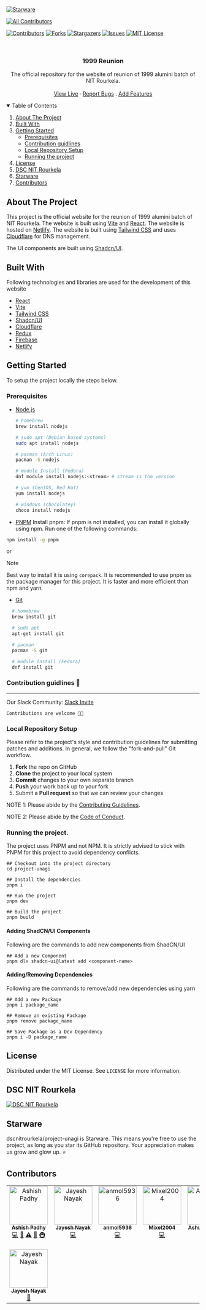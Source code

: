 [![Starware](https://img.shields.io/badge/Starware-⭐-black?labelColor=f9b00d)](https://github.com/zepfietje/starware)

<!-- ALL-CONTRIBUTORS-BADGE:START - Do not remove or modify this section -->
[![All Contributors](https://img.shields.io/badge/all_contributors-8-orange.svg?style=flat-square)](#contributors-)
<!-- ALL-CONTRIBUTORS-BADGE:END -->

[![Contributors][contributors-shield]][contributors-url]
[![Forks][forks-shield]][forks-url]
[![Stargazers][stars-shield]][stars-url]
[![Issues][issues-shield]][issues-url]
[![MIT License][license-shield]][license-url]

<br />
<p align="center">
  <!-- <a href="https://github.com/dscnitrourkela/project-unagi">
    <img src="images/logo.png" alt="Logo" width="130">
  </a> -->

  <h3 align="center">1999 Reunion</h3>

  <p align="center">
    The official repository for the website of reunion of 1999 alumini batch of NIT Rourkela.
    <br />
    <br />
    <a href="#">View Live</a>
    ·
    <a href="https://github.com/dscnitrourkela/project-unagi/issues">Report Bugs</a>
    .
    <a href="https://github.com/dscnitrourkela/project-unagi/issues">Add Features</a>
  </p>
</p>

<!-- TABLE OF CONTENTS -->
<details open="open">
  <summary>Table of Contents</summary>
  <ol>
    <li>
      <a href="#about-the-project">About The Project</a>
      <ul>
      </ul>
        <li><a href="#built-with">Built With</a></li>
    </li>
    <li>
      <a href="#getting-started">Getting Started</a>
      <ul>
        <li><a href="#prerequisites">Prerequisites</a></li>
        <li><a href="#contribution-guidlines">Contribution guidlines</a></li>
        <li><a href="#local-repository-setup">Local Repository Setup</a></li>
        <li><a href="#running-the-project">Running the project</a></li>
      </ul>
    </li>
    <li><a href="#license">License</a></li>
    <li><a href="#dsc-nit-rourkela">DSC NIT Rourkela</a></li>
    <li><a href="#starware">Starware</a></li>
    <li><a href="#contributors">Contributors</a></li>
  </ol>
</details>

## About The Project

This project is the official website for the reunion of 1999 alumini batch of NIT Rourkela. The website is built using [Vite](https://vitejs.dev/) and [React](https://reactjs.org/). The website is hosted on [Netlify](https://www.netlify.com/). The website is built using [Tailwind CSS](https://tailwindcss.com/) and uses [Cloudflare](https://www.cloudflare.com/) for DNS management.

The UI components are built using [Shadcn/UI](https://shadcn-ui.vercel.app/).

## Built With

Following technologies and libraries are used for the development of this website

-  [React](https://reactjs.org/)
-  [Vite](https://vitejs.dev/)
-  [Tailwind CSS](https://tailwindcss.com/)
-  [Shadcn/UI](https://shadcn-ui.vercel.app/)
-  [Cloudflare](https://www.cloudflare.com/)
-  [Redux](https://redux.js.org/)
-  [Firebase](https://firebase.google.com/)
-  [Netlify](https://www.netlify.com/)

## Getting Started

To setup the project locally the steps below.

### Prerequisites

-  [Node.js](https://nodejs.org/en/download/)


   ```sh
   # homebrew
   brew install nodejs

   # sudo apt (Debian based systems)
   sudo apt install nodejs

   # pacman (Arch Linux)
   pacman -S nodejs

   # module Install (Fedora)
   dnf module install nodejs:<stream> # stream is the version

   # yum (CentOS, Red Hat)
   yum install nodejs

   # windows (chocolatey)
   choco install nodejs

   ```

-  [PNPM](https://pnpm.io/installation)
   Install pnpm: If pnpm is not installed, you can install it globally using npm. Run one of the following commands:

```bash
npm install -g pnpm
```

or

> [!NOTE]
> Best way to install it is using `corepack`. It is recommended to use pnpm as the package manager for this project. It is faster and more efficient than npm and yarn.

-  [Git](https://git-scm.com/downloads)

```sh
  # homebrew
  brew install git

  # sudo apt
  apt-get install git

  # pacman
  pacman -S git

  # module Install (Fedora)
  dnf install git

```

### Contribution guidlines 🎃

---

Our Slack Community: [Slack Invite](http://bit.ly/NITRDevs) <br>

`Contributions are welcome 🎉🎉`

### Local Repository Setup

Please refer to the project's style and contribution guidelines for submitting patches and additions. In general, we follow the "fork-and-pull" Git workflow.

1. **Fork** the repo on GitHub
2. **Clone** the project to your local system
3. **Commit** changes to your own separate branch
4. **Push** your work back up to your fork
5. Submit a **Pull request** so that we can review your changes

NOTE 1: Please abide by the [Contributing Guidelines](https://github.com/dscnitrourkela/project-unagi/blob/master/CONTRIBUTING.md).

NOTE 2: Please abide by the [Code of Conduct](https://github.com/dscnitrourkela/project-unagi/blob/master/CODE_OF_CONDUCT.md).

### Running the project.

The project uses PNPM and not NPM. It is strictly advised to stick with PNPM for this project to avoid dependency conflicts.

```
## Checkout into the project directory
cd project-unagi

## Install the dependencies
pnpm i

## Run the project
pnpm dev

## Build the project
pnpm build

```

#### Adding ShadCN/UI Components

Following are the commands to add new components from ShadCN/UI

```
## Add a new Component
pnpm dlx shadcn-ui@latest add <component-name>

```

#### Adding/Removing Dependencies

Following are the commands to remove/add new dependencies using yarn

```
## Add a new Package
pnpm i package_name

## Remove an existing Package
pnpm remove package_name

## Save Package as a Dev Dependency
pnpm i -D package_name
```

## License

Distributed under the MIT License. See `LICENSE` for more information.

## DSC NIT Rourkela

[![DSC NIT Rourkela][dsc-nitrourkela]](https://dscnitrourkela.org)

## Starware

dscnitrourkela/project-unagi is Starware.
This means you're free to use the project, as long as you star its GitHub repository.
Your appreciation makes us grow and glow up. ⭐

<!-- MARKDOWN LINKS & IMAGES -->
<!-- https://www.markdownguide.org/basic-syntax/#reference-style-links -->

[contributors-shield]: https://img.shields.io/github/contributors/dscnitrourkela/project-unagi?style=for-the-badge
[contributors-url]: https://github.com/dscnitrourkela/project-unagi/graphs/contributors
[forks-shield]: https://img.shields.io/github/forks/dscnitrourkela/project-unagi?style=for-the-badge
[forks-url]: https://github.com/dscnitrourkela/project-unagi/network/members
[stars-shield]: https://img.shields.io/github/stars/dscnitrourkela/project-unagi?style=for-the-badge
[stars-url]: https://github.com/dscnitrourkela/project-unagi/stargazers
[issues-shield]: https://img.shields.io/github/issues/dscnitrourkela/project-unagi?style=for-the-badge
[issues-url]: https://github.com/dscnitrourkela/project-unagi/issues
[license-shield]: https://img.shields.io/github/license/dscnitrourkela/project-unagi?style=for-the-badge
[license-url]: https://github.com/dscnitrourkela/project-unagi/blob/main/LICENSE
[product-screenshot]: images/Compose.png
[dsc-nitrourkela]: images/repoCover.png

## Contributors

<!-- ALL-CONTRIBUTORS-LIST:START - Do not remove or modify this section -->
<!-- prettier-ignore-start -->
<!-- markdownlint-disable -->
<table>
  <tbody>
    <tr>
      <td align="center" valign="top" width="14.28%"><a href="http://ashishpadhy.live"><img src="https://avatars.githubusercontent.com/u/100484401?v=4?s=100" width="100px;" alt="Ashish Padhy"/><br /><sub><b>Ashish Padhy</b></sub></a><br /><a href="https://github.com/dscnitrourkela/project-udon/commits?author=Shurtu-gal" title="Code">💻</a> <a href="#projectManagement-Shurtu-gal" title="Project Management">📆</a> <a href="https://github.com/dscnitrourkela/project-udon/commits?author=Shurtu-gal" title="Tests">⚠️</a> <a href="#maintenance-Shurtu-gal" title="Maintenance">🚧</a> <a href="#infra-Shurtu-gal" title="Infrastructure (Hosting, Build-Tools, etc)">🚇</a></td>
      <td align="center" valign="top" width="14.28%"><a href="https://github.com/starkjay21"><img src="https://avatars.githubusercontent.com/u/100998898?v=4?s=100" width="100px;" alt="Jayesh Nayak"/><br /><sub><b>Jayesh Nayak</b></sub></a><br /><a href="https://github.com/dscnitrourkela/project-udon/commits?author=starkjay21" title="Code">💻</a></td>
      <td align="center" valign="top" width="14.28%"><a href="https://github.com/anmol5936"><img src="https://avatars.githubusercontent.com/u/127973342?v=4?s=100" width="100px;" alt="anmol5936"/><br /><sub><b>anmol5936</b></sub></a><br /><a href="https://github.com/dscnitrourkela/project-udon/commits?author=anmol5936" title="Code">💻</a></td>
      <td align="center" valign="top" width="14.28%"><a href="https://github.com/Mixel2004"><img src="https://avatars.githubusercontent.com/u/84668201?v=4?s=100" width="100px;" alt="Mixel2004"/><br /><sub><b>Mixel2004</b></sub></a><br /><a href="https://github.com/dscnitrourkela/project-udon/commits?author=Mixel2004" title="Code">💻</a></td>
      <td align="center" valign="top" width="14.28%"><a href="https://ashutoshrath.vercel.app/"><img src="https://avatars.githubusercontent.com/u/85403534?v=4?s=100" width="100px;" alt="Ashutosh Rath"/><br /><sub><b>Ashutosh Rath</b></sub></a><br /><a href="https://github.com/dscnitrourkela/project-udon/commits?author=ashutosh-rath02" title="Code">💻</a></td>
      <td align="center" valign="top" width="14.28%"><a href="https://linktr.ee/m_srishty"><img src="https://avatars.githubusercontent.com/u/68679980?v=4?s=100" width="100px;" alt="Srishty Mangutte"/><br /><sub><b>Srishty Mangutte</b></sub></a><br /><a href="https://github.com/dscnitrourkela/project-udon/commits?author=Srish-ty" title="Code">💻</a></td>
      <td align="center" valign="top" width="14.28%"><a href="https://github.com/aryab2003"><img src="https://avatars.githubusercontent.com/u/123297319?v=4?s=100" width="100px;" alt="Arya Bhattacharyya"/><br /><sub><b>Arya Bhattacharyya</b></sub></a><br /><a href="https://github.com/dscnitrourkela/project-udon/commits?author=aryab2003" title="Code">💻</a></td>
    </tr>
    <tr>
      <td align="center" valign="top" width="14.28%"><a href="https://github.com/jayeshxn"><img src="https://avatars.githubusercontent.com/u/100998898?v=4?s=100" width="100px;" alt="Jayesh Nayak"/><br /><sub><b>Jayesh Nayak</b></sub></a><br /><a href="https://github.com/dscnitrourkela/project-udon/pulls?q=is%3Apr+reviewed-by%3Ajayeshxn" title="Reviewed Pull Requests">👀</a></td>
    </tr>
  </tbody>
</table>

<!-- markdownlint-restore -->
<!-- prettier-ignore-end -->

<!-- ALL-CONTRIBUTORS-LIST:END -->
